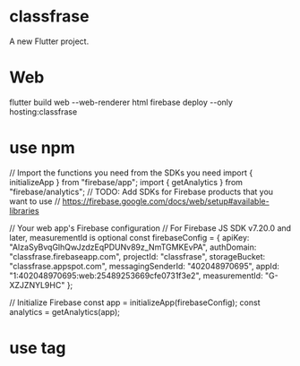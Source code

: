 # classfrase

A new Flutter project.

# Web

flutter build web --web-renderer html
firebase deploy --only hosting:classfrase



# use npm
// Import the functions you need from the SDKs you need
import { initializeApp } from "firebase/app";
import { getAnalytics } from "firebase/analytics";
// TODO: Add SDKs for Firebase products that you want to use
// https://firebase.google.com/docs/web/setup#available-libraries

// Your web app's Firebase configuration
// For Firebase JS SDK v7.20.0 and later, measurementId is optional
const firebaseConfig = {
  apiKey: "AIzaSyBvqGlhQwJzdzEqPDUNv89z_NmTGMKEvPA",
  authDomain: "classfrase.firebaseapp.com",
  projectId: "classfrase",
  storageBucket: "classfrase.appspot.com",
  messagingSenderId: "402048970695",
  appId: "1:402048970695:web:25489253669cfe0731f3e2",
  measurementId: "G-XZJZNYL9HC"
};

// Initialize Firebase
const app = initializeApp(firebaseConfig);
const analytics = getAnalytics(app);

# use tag
<script type="module">
  // Import the functions you need from the SDKs you need
  import { initializeApp } from "https://www.gstatic.com/firebasejs/9.1.1/firebase-app.js";
  import { getAnalytics } from "https://www.gstatic.com/firebasejs/9.1.1/firebase-analytics.js";
  // TODO: Add SDKs for Firebase products that you want to use
  // https://firebase.google.com/docs/web/setup#available-libraries

  // Your web app's Firebase configuration
  // For Firebase JS SDK v7.20.0 and later, measurementId is optional
  const firebaseConfig = {
    apiKey: "AIzaSyBvqGlhQwJzdzEqPDUNv89z_NmTGMKEvPA",
    authDomain: "classfrase.firebaseapp.com",
    projectId: "classfrase",
    storageBucket: "classfrase.appspot.com",
    messagingSenderId: "402048970695",
    appId: "1:402048970695:web:25489253669cfe0731f3e2",
    measurementId: "G-XZJZNYL9HC"
  };

  // Initialize Firebase
  const app = initializeApp(firebaseConfig);
  const analytics = getAnalytics(app);
</script>